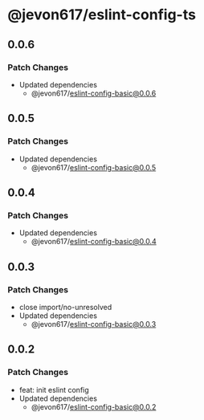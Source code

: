 # @jevon617/eslint-config-ts

## 0.0.6

### Patch Changes

- Updated dependencies
  - @jevon617/eslint-config-basic@0.0.6

## 0.0.5

### Patch Changes

- Updated dependencies
  - @jevon617/eslint-config-basic@0.0.5

## 0.0.4

### Patch Changes

- Updated dependencies
  - @jevon617/eslint-config-basic@0.0.4

## 0.0.3

### Patch Changes

- close import/no-unresolved
- Updated dependencies
  - @jevon617/eslint-config-basic@0.0.3

## 0.0.2

### Patch Changes

- feat: init eslint config
- Updated dependencies
  - @jevon617/eslint-config-basic@0.0.2
